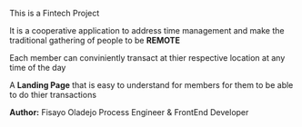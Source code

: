 This is a Fintech Project

It is a cooperative application to address time management and make the traditional gathering of people to be **REMOTE**

Each member can conviniently transact at thier respective location at any time of the day 

A **Landing Page** that is easy to understand for members for them to be able to do thier transactions 

**Author:**
Fisayo Oladejo
Process Engineer &
FrontEnd Developer
